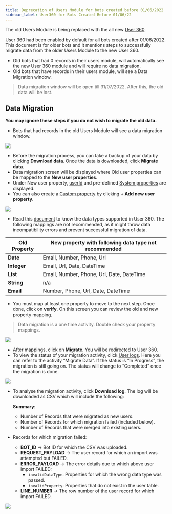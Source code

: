 ```yaml
---
title: Deprecation of Users Module for bots created before 01/06/2022
sidebar_label: User360 for Bots Created Before 01/06/22
---
```




The old Users Module is being replaced with the all new [User 360](https://docs.yellow.ai/docs/platform_concepts/engagement/outbound/cdp/overview/).

User 360 had been enabled by default for all bots created after 01/06/2022. This document is for older bots and it mentions steps to successfully migrate data from the older Users Module to the new User 360.

* Old bots that had 0 records in their users module, will automatically see the new User 360 module and will require no data migration.
* Old bots that have records in their users module, will see a Data Migration window.

>Data migration window will be open till 31/07/2022. After this, the old data will be lost.

## Data Migration

**You may ignore these steps if you do not wish to migrate the old data.**

* Bots that had records in the old Users Module will see a data migration window.

![](https://i.imgur.com/8uVMauk.png)


* Before the migration process, you can take a backup of your data by clicking **Download data**. Once the data is downloaded, click **Migrate data**.
* Data migration screen will be displayed where Old user properties can be mapped to the **New user properties**.
* Under New user property,  [userId](https://docs.yellow.ai/docs/platform_concepts/engagement/outbound/cdp/enriching_user_profiles/user_id/) and pre-defined [System properties](https://docs.yellow.ai/docs/platform_concepts/engagement/outbound/cdp/user_data_segments/cdp_data/#system-user-properties) are displayed. 
* You can also create a [Custom property](https://docs.yellow.ai/docs/platform_concepts/engagement/outbound/cdp/user_data_segments/cdp_data/#custom-user-properties) by clicking **+ Add new user property**.


![](https://i.imgur.com/MiVymww.png)


* Read this [document](https://docs.yellow.ai/docs/platform_concepts/engagement/outbound/cdp/user_data_segments/cdp_data/#user-property-data-types) to know the data types supported in User 360. The following mappings are not recommended, as it might throw data incompatibility errors and prevent successful migration of data.





| **Old Property** | **New property with following data type not recommended** |
| ---------------- | --------------------------------------------------------- |
| **Date**             | Email, Number, Phone, Url                                 |
| **Integer**          | Email, Url, Date, DateTime                                |
| **List**                 | Email, Number, Phone, Url, Date, DateTime                                                          |
| **String**           | n/a                                                       |
| **Email**            | Number, Phone, Url, Date, DateTime                        |



* You must map at least one property to move to the next step. Once done, click on **verify**. On this screen you can review the old and new property mapping.

> Data migration is a one time activity. Double check your property mappings.

![](https://i.imgur.com/21jk3dW.png)


* After mappings, click on **Migrate**. You will be redirected to User 360. 
* To view the status of your migration activity,  click  [User logs](https://docs.yellow.ai/docs/platform_concepts/engagement/outbound/cdp/user_data_segments/manage_user_data/#user-logs). Here you can refer to the activity “Migrate Data”. If the status is “In Progress”, the migration is still going on. The status will change to “Completed” once the migration is done.

![](https://i.imgur.com/1yobIJF.png)


* To analyse the migration activity,  click **Download log**. The log will be downloaded as CSV which will include the following:

     **Summary**:
    * Number of Records that were migrated as new users.
    * Number of Records for which migration failed (included below).
    * Number of Records that were merged into existing users.

* Records for which migration failed:
    * **BOT_ID** → Bot ID for which the CSV was uploaded.
    * **REQUEST_PAYLOAD** → The user record for which an import was attempted but FAILED.
    * **ERROR_PAYLOAD** → The error details due to which above user import FAILED:
        * `invalidDataType`: Properties for which the wrong data type was passed.
        * `invalidProperty`: Properties that do not exist in the user table.
    * **LINE_NUMBER** → The row number of the user record for which import FAILED.


![](https://i.imgur.com/QCCOrwr.png)
